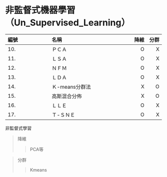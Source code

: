 非監督式機器學習（Un_Supervised_Learning）
==========

|  <font size=3>編號</font>  | <font size=3>名稱</font>   | <font size=3>降維</font>   |<font size=3>分群</font>   |
|  :---- | :---- |----:  | ----:  |
|10.<img width=100/>      |ＰＣＡ<img width=200/>|  O       |  X      |
|11.      |ＬＳＡ|O|X|
|12.      |ＮＦＭ|O|X|
|13.      |ＬＤＡ|O|X|
|14.      |Ｋ-means分群法|X|O|
|15.      |高斯混合分佈|X|O|
|16.      |ＬＬＥ|O|X|
|17.      |Ｔ-ＳＮＥ|O|X|



非監督式學習


> 降維
>>PCA等


> 分群
>>Kmeans

